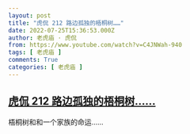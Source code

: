 ```yaml
---
layout: post
title: "虎侃 212 路边孤独的梧桐树……"
date: 2022-07-25T15:36:53.000Z
author: 老虎庙 · 虎侃
from: https://www.youtube.com/watch?v=C4JNWah-940
tags: [ 老虎庙 ]
comments: True
categories: [ 老虎庙 ]
---
```

<!--1658763413000-->
[虎侃 212 路边孤独的梧桐树……](https://www.youtube.com/watch?v=C4JNWah-940)
------

<div>
梧桐树和和一个家族的命运……
</div>
